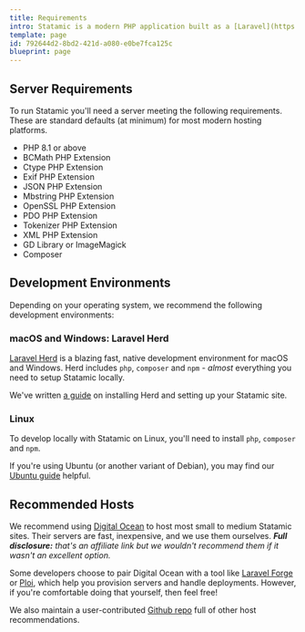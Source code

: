 ```yaml
---
title: Requirements
intro: Statamic is a modern PHP application built as a [Laravel](https://laravel.com) package, which carries with it the same [server requirements](https://laravel.com/docs/11.x/deployment#server-requirements) as Laravel itself. To manipulate images (resize, crop, etc), you will also need the GD Library or ImageMagick installed on your server.
template: page
id: 792644d2-8bd2-421d-a080-e0be7fca125c
blueprint: page
---
```

## Server Requirements

To run Statamic you'll need a server meeting the following requirements. These are standard defaults (at minimum) for most modern hosting platforms.

- PHP 8.1 or above
- BCMath PHP Extension
- Ctype PHP Extension
- Exif PHP Extension
- JSON PHP Extension
- Mbstring PHP Extension
- OpenSSL PHP Extension
- PDO PHP Extension
- Tokenizer PHP Extension
- XML PHP Extension
- GD Library or ImageMagick
- Composer

## Development Environments

Depending on your operating system, we recommend the following development environments:

### macOS and Windows: Laravel Herd

[Laravel Herd](herd) is a blazing fast, native development environment for macOS and Windows. Herd includes `php`, `composer` and `npm` - *almost* everything you need to setup Statamic locally.

We've written [a guide](/installing/laravel-herd) on installing Herd and setting up your Statamic site.

### Linux

To develop locally with Statamic on Linux, you'll need to install `php`, `composer` and `npm`.

If you're using Ubuntu (or another variant of Debian), you may find our [Ubuntu guide](/ubuntu) helpful.

## Recommended Hosts

We recommend using [Digital Ocean][do] to host most small to medium Statamic sites. Their servers are fast, inexpensive, and we use them ourselves. _**Full disclosure:** that's an affiliate link but we wouldn't recommend them if it wasn't an excellent option._

Some developers choose to pair Digital Ocean with a tool like [Laravel Forge](forge) or [Ploi](ploi), which help you provision servers and handle deployments. However, if you're comfortable doing that yourself, then feel free!

We also maintain a user-contributed [Github repo][hosts] full of other host recommendations.

[do]: https://m.do.co/c/6469827e2269
[vultr]: https://www.vultr.com/?ref=7337126
[hosts]: https://github.com/statamic/hosts
[herd]: https://herd.laravel.com
[ubuntu]: /installing/ubuntu
[forge]: /deploying/laravel-forge
[ploi]: /deploying/ploi
